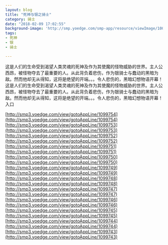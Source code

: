 ```yaml
---
layout: blog
title: "死神与银之骑士"
category: 骑士
date: "2018-02-09 17:02:55"
background-image: 'http://smp.yoedge.com/smp-app/resource/viewImage/1001380appline.png'
tags:
- 死神
- 银
- 骑士

---
```

这是人们的生命受到渴望人类灵魂的死神及作为其使魔的怪物威胁的世界。主人公西昂，被怪物夺去了最重要的人。从此背负着悲伤，作为银骑士与蠢动的黑暗为敌。然而他却无从得知，这将是绝望的开端。。。令人悲伤的，黑暗幻想物语开幕！
这是人们的生命受到渴望人类灵魂的死神及作为其使魔的怪物威胁的世界。主人公西昂，被怪物夺去了最重要的人。从此背负着悲伤，作为银骑士与蠢动的黑暗为敌。然而他却无从得知，这将是绝望的开端。。。令人悲伤的，黑暗幻想物语开幕！
入口

[http://smp3.yoedge.com/view/gotoAppLine/1099754](http://smp3.yoedge.com/view/gotoAppLine/1099754)
[http://smp3.yoedge.com/view/gotoAppLine/1099753](http://smp3.yoedge.com/view/gotoAppLine/1099753)
[http://smp3.yoedge.com/view/gotoAppLine/1099752](http://smp3.yoedge.com/view/gotoAppLine/1099752)
[http://smp3.yoedge.com/view/gotoAppLine/1099751](http://smp3.yoedge.com/view/gotoAppLine/1099751)
[http://smp3.yoedge.com/view/gotoAppLine/1099750](http://smp3.yoedge.com/view/gotoAppLine/1099750)
[http://smp3.yoedge.com/view/gotoAppLine/1099749](http://smp3.yoedge.com/view/gotoAppLine/1099749)
[http://smp3.yoedge.com/view/gotoAppLine/1099748](http://smp3.yoedge.com/view/gotoAppLine/1099748)
[http://smp3.yoedge.com/view/gotoAppLine/1099747](http://smp3.yoedge.com/view/gotoAppLine/1099747)
[http://smp3.yoedge.com/view/gotoAppLine/1099746](http://smp3.yoedge.com/view/gotoAppLine/1099746)
[http://smp3.yoedge.com/view/gotoAppLine/1099745](http://smp3.yoedge.com/view/gotoAppLine/1099745)
[http://smp3.yoedge.com/view/gotoAppLine/1099744](http://smp3.yoedge.com/view/gotoAppLine/1099744)
[http://smp3.yoedge.com/view/gotoAppLine/1099743](http://smp3.yoedge.com/view/gotoAppLine/1099743)

        
